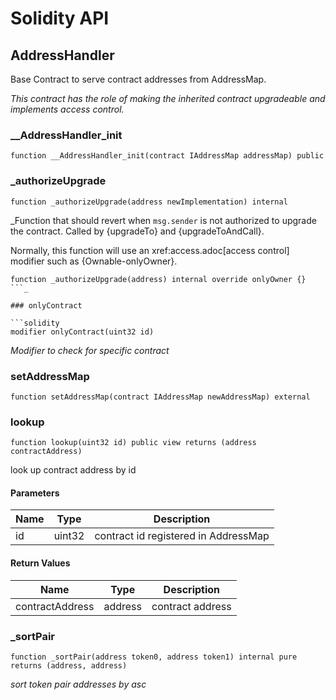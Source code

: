 # Solidity API

## AddressHandler

Base Contract to serve contract addresses from AddressMap.

_This contract has the role of making the inherited contract upgradeable and implements access control._

### __AddressHandler_init

```solidity
function __AddressHandler_init(contract IAddressMap addressMap) public
```

### _authorizeUpgrade

```solidity
function _authorizeUpgrade(address newImplementation) internal
```

_Function that should revert when `msg.sender` is not authorized to upgrade the contract. Called by
{upgradeTo} and {upgradeToAndCall}.

Normally, this function will use an xref:access.adoc[access control] modifier such as {Ownable-onlyOwner}.

```solidity
function _authorizeUpgrade(address) internal override onlyOwner {}
```_

### onlyContract

```solidity
modifier onlyContract(uint32 id)
```

_Modifier to check for specific contract_

### setAddressMap

```solidity
function setAddressMap(contract IAddressMap newAddressMap) external
```

### lookup

```solidity
function lookup(uint32 id) public view returns (address contractAddress)
```

look up contract address by id

#### Parameters

| Name | Type | Description |
| ---- | ---- | ----------- |
| id | uint32 | contract id registered in AddressMap |

#### Return Values

| Name | Type | Description |
| ---- | ---- | ----------- |
| contractAddress | address | contract address |

### _sortPair

```solidity
function _sortPair(address token0, address token1) internal pure returns (address, address)
```

_sort token pair addresses by asc_

